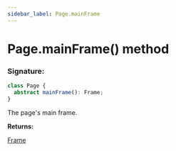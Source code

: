 ```yaml
---
sidebar_label: Page.mainFrame
---
```


# Page.mainFrame() method

### Signature:

```typescript
class Page {
  abstract mainFrame(): Frame;
}
```

The page's main frame.

**Returns:**

[Frame](./puppeteer.frame.md)

